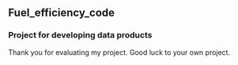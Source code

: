 ## Fuel_efficiency_code
### Project for developing data products
Thank you for evaluating my project. Good luck to your own project.
